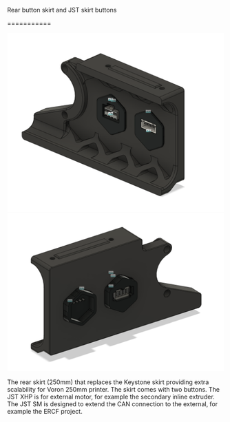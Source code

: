 Rear button skirt and JST skirt buttons

===========

![front_view](front.PNG)
![rear_view](rear.PNG)

The rear skirt (250mm) that replaces the Keystone skirt providing extra scalability for Voron 250mm printer. The skirt comes with two buttons. The JST XHP is for external motor, for example the secondary inline extruder. The JST SM is designed to extend the CAN connection to the external, for example the ERCF project.
